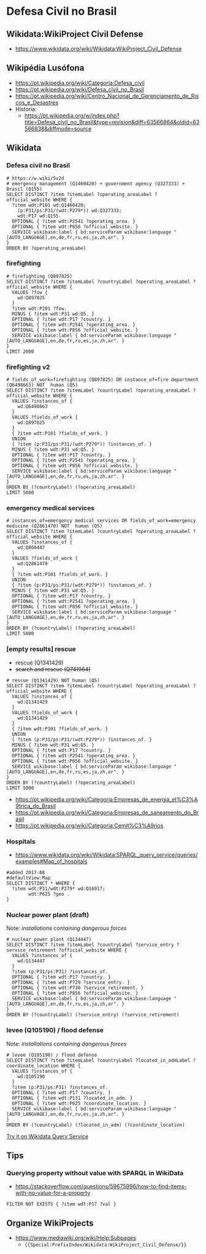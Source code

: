 # Defesa Civil no Brasil

## Wikidata:WikiProject Civil Defense
* https://www.wikidata.org/wiki/Wikidata:WikiProject_Civil_Defense


## Wikipédia Lusófona
- https://pt.wikipedia.org/wiki/Categoria:Defesa_civil
- https://pt.wikipedia.org/wiki/Defesa_civil_no_Brasil
- https://pt.wikipedia.org/wiki/Centro_Nacional_de_Gerenciamento_de_Riscos_e_Desastres
- Historia:
  -  https://pt.wikipedia.org/w/index.php?title=Defesa_civil_no_Brasil&type=revision&diff=63566864&oldid=63566838&diffmode=source


## Wikidata

### Defesa civil no Brasil
```sparql
# https://w.wiki/5v2d
# emergency management (Q1460420) + government agency (Q327333) + Brasil (Q155)
SELECT DISTINCT ?item ?itemLabel ?operating_areaLabel ?official_website WHERE {
  ?item wdt:P101 wd:Q1460420;
    (p:P31/ps:P31/(wdt:P279*)) wd:Q327333;
    wdt:P17 wd:Q155.
  OPTIONAL { ?item wdt:P2541 ?operating_area. }
  OPTIONAL { ?item wdt:P856 ?official_website. }
  SERVICE wikibase:label { bd:serviceParam wikibase:language "[AUTO_LANGUAGE],en,de,fr,ru,es,ja,zh,ar". }
}
ORDER BY ?operating_areaLabel
```

### firefighting
```sparql
# firefighting (Q897825)
SELECT DISTINCT ?item ?itemLabel ?countryLabel ?operating_areaLabel ?official_website WHERE {
  VALUES ?fow {
    wd:Q897825
  }
  ?item wdt:P101 ?fow.
  MINUS { ?item wdt:P31 wd:Q5. }
  OPTIONAL { ?item wdt:P17 ?country. }
  OPTIONAL { ?item wdt:P2541 ?operating_area. }
  OPTIONAL { ?item wdt:P856 ?official_website. }
  SERVICE wikibase:label { bd:serviceParam wikibase:language "[AUTO_LANGUAGE],en,de,fr,ru,es,ja,zh,ar". }
}
LIMIT 2000
```

### firefighting v2

```sparql
# fields_of_work=firefighting (Q897825) OR instance_of=fire department (Q6498663) NOT  human (Q5)
SELECT DISTINCT ?item ?itemLabel ?countryLabel ?operating_areaLabel ?official_website WHERE {
  VALUES ?instances_of {
    wd:Q6498663
  }
  VALUES ?fields_of_work {
    wd:Q897825
  }
  { ?item wdt:P101 ?fields_of_work. }
  UNION
  { ?item (p:P31/ps:P31/(wdt:P279*)) ?instances_of. }
  MINUS { ?item wdt:P31 wd:Q5. }
  OPTIONAL { ?item wdt:P17 ?country. }
  OPTIONAL { ?item wdt:P2541 ?operating_area. }
  OPTIONAL { ?item wdt:P856 ?official_website. }
  SERVICE wikibase:label { bd:serviceParam wikibase:language "[AUTO_LANGUAGE],en,de,fr,ru,es,ja,zh,ar". }
}
ORDER BY (?countryLabel) (?operating_areaLabel)
LIMIT 5000
```

### emergency medical services

```sparql
# instances_of=emergency medical services OR fields_of_work=emergency medicine (Q2861470) NOT  human (Q5)
SELECT DISTINCT ?item ?itemLabel ?countryLabel ?operating_areaLabel ?official_website WHERE {
  VALUES ?instances_of {
    wd:Q860447
  }
  VALUES ?fields_of_work {
    wd:Q2861470
  }
  { ?item wdt:P101 ?fields_of_work. }
  UNION
  { ?item (p:P31/ps:P31/(wdt:P279*)) ?instances_of. }
  MINUS { ?item wdt:P31 wd:Q5. }
  OPTIONAL { ?item wdt:P17 ?country. }
  OPTIONAL { ?item wdt:P2541 ?operating_area. }
  OPTIONAL { ?item wdt:P856 ?official_website. }
  SERVICE wikibase:label { bd:serviceParam wikibase:language "[AUTO_LANGUAGE],en,de,fr,ru,es,ja,zh,ar". }
}
ORDER BY (?countryLabel) (?operating_areaLabel)
LIMIT 5000
```

### [empty results] rescue
- rescue (Q1341429)
- <s>search and rescue (Q741964)</s>

```sparql
# rescue (Q1341429) NOT human (Q5)
SELECT DISTINCT ?item ?itemLabel ?countryLabel ?operating_areaLabel ?official_website WHERE {
  VALUES ?instances_of {
    wd:Q1341429
  }
  VALUES ?fields_of_work {
    wd:Q1341429
  }
  { ?item wdt:P101 ?fields_of_work. }
  UNION
  { ?item (p:P31/ps:P31/(wdt:P279*)) ?instances_of. }
  MINUS { ?item wdt:P31 wd:Q5. }
  OPTIONAL { ?item wdt:P17 ?country. }
  OPTIONAL { ?item wdt:P2541 ?operating_area. }
  OPTIONAL { ?item wdt:P856 ?official_website. }
  SERVICE wikibase:label { bd:serviceParam wikibase:language "[AUTO_LANGUAGE],en,de,fr,ru,es,ja,zh,ar". }
}
ORDER BY (?countryLabel) (?operating_areaLabel)
LIMIT 5000
```




- https://pt.wikipedia.org/wiki/Categoria:Empresas_de_energia_el%C3%A9trica_do_Brasil
- https://pt.wikipedia.org/wiki/Categoria:Empresas_de_saneamento_do_Brasil
- https://pt.wikipedia.org/wiki/Categoria:Cemit%C3%A9rios

### Hospitals
- https://www.wikidata.org/wiki/Wikidata:SPARQL_query_service/queries/examples#Map_of_hospitals
```sparql
#added 2017-08
#defaultView:Map
SELECT DISTINCT * WHERE {
  ?item wdt:P31/wdt:P279* wd:Q16917;
        wdt:P625 ?geo .
}
```

### Nuclear power plant (draft)
Note: _installations containing dangerous forces_

```sparql
# nuclear power plant (Q134447)
SELECT DISTINCT ?item ?itemLabel ?countryLabel ?service_entry ?service_retirement ?official_website WHERE {
  VALUES ?instances_of {
    wd:Q134447
  }
  ?item (p:P31/ps:P31) ?instances_of.
  OPTIONAL { ?item wdt:P17 ?country. }
  OPTIONAL { ?item wdt:P729 ?service_entry. }
  OPTIONAL { ?item wdt:P730 ?service_retirement. }
  OPTIONAL { ?item wdt:P856 ?official_website. }
  SERVICE wikibase:label { bd:serviceParam wikibase:language "[AUTO_LANGUAGE],en,de,fr,ru,es,ja,zh,ar". }
}
ORDER BY (?countryLabel) (?service_entry) (?service_retirement)
```

### levee (Q105190) / flood defense
Note: _installations containing dangerous forces_

```sparql
# levee (Q105190) / flood defense
SELECT DISTINCT ?item ?itemLabel ?countryLabel ?located_in_admLabel ?coordinate_location WHERE {
  VALUES ?instances_of {
    wd:Q105190
  }
  ?item (p:P31/ps:P31) ?instances_of.
  OPTIONAL { ?item wdt:P17 ?country. }
  OPTIONAL { ?item wdt:P131 ?located_in_adm. }
  OPTIONAL { ?item wdt:P625 ?coordinate_location. }
  SERVICE wikibase:label { bd:serviceParam wikibase:language "[AUTO_LANGUAGE],en,de,fr,ru,es,ja,zh,ar". }
}
ORDER BY (?countryLabel) (?located_in_adm) (?coordinate_location)
```
[Try it on Wikidata Query Service](https://w.wiki/5wPK)


## Tips

### Querying property without value with SPARQL in WikiData
- https://stackoverflow.com/questions/59675996/how-to-find-items-with-no-value-for-a-property
```
FILTER NOT EXISTS { ?item wdt:P17 ?val }
```

## Organize WikiProjects
- https://www.mediawiki.org/wiki/Help:Subpages
  - `{{Special:PrefixIndex/Wikidata:WikiProject_Civil_Defense/}}`